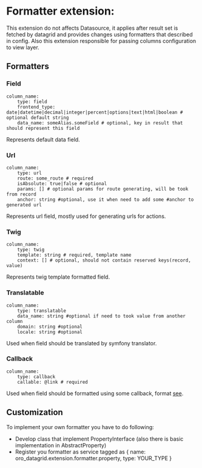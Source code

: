 Formatter extension:
=======
This extension do not affects Datasource, it applies after result set is fetched by datagrid and provides changes using formatters that described in config.
Also this extension responsible for passing columns configuration to view layer.

Formatters
-----------

### Field
```
column_name:
    type: field
    frontend_type: date|datetime|decimal|integer|percent|options|text|html|boolean # optional default string
    data_name: someAlias.someField # optional, key in result that should represent this field
```
Represents default data field.

### Url
```
column_name:
    type: url
    route: some_route # required
    isAbsolute: true|false # optional
    params: [] # optional params for route generating, will be took from record
    anchor: string #optional, use it when need to add some #anchor to generated url
```
Represents url field, mostly used for generating urls for actions.

### Twig
```
column_name:
    type: twig
    template: string # required, template name
    context: [] # optional, should not contain reserved keys(record, value)
```
Represents twig template formatted field.

### Translatable
```
column_name:
    type: translatable
    data_name: string #optional if need to took value from another column
    domain: string #optional
    locale: string #optional
```
Used when field should be translated by symfony translator.

### Callback
```
column_name:
    type: callback
    callable: @link # required
```
Used when field should be formatted using some callback, format [see](./../../link.md).

Customization
-----------

To implement your own formatter you have to do following:

 - Develop class that implement PropertyInterface (also there is basic implementation in AbstractProperty)
 - Register you formatter as service tagged as { name:  oro_datagrid.extension.formatter.property, type: YOUR_TYPE }
